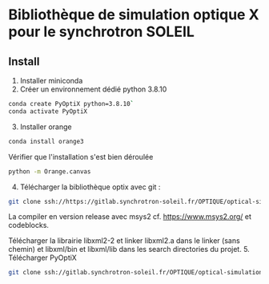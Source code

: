 Bibliothèque de simulation optique X pour le synchrotron SOLEIL
===============================================================

Install
-------

1. Installer miniconda
2. Créer un environnement dédié python 3.8.10

```bash
conda create PyOptiX python=3.8.10`
conda activate PyOptiX
```
3. Installer orange 

```bash
conda install orange3
```

Vérifier que l'installation s'est bien déroulée

```bash
python -m Orange.canvas
```
4. Télécharger la bibliothèque optix avec git :

```bash
git clone ssh://https://gitlab.synchrotron-soleil.fr/OPTIQUE/optical-simulation/optix
```

La compiler en version release avec msys2 cf. <https://www.msys2.org/> et codeblocks.

Télécharger la librairie libxml2-2 et linker libxml2.a dans le linker (sans chemin) et libxml/bin et libxml/lib dans les search directories du projet.
5. Télécharger PyOptiX

```bash
git clone ssh://gitlab.synchrotron-soleil.fr/OPTIQUE/optical-simulation/PyOptiX
```



